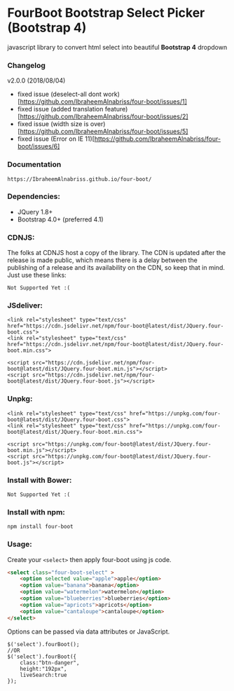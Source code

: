 **FourBoot Bootstrap Select Picker (Bootstrap 4)**
==========

javascript library to convert html select into beautiful **Bootstrap 4** dropdown

### Changelog
v2.0.0 (2018/08/04)
* fixed issue (deselect-all dont work)[https://github.com/IbraheemAlnabriss/four-boot/issues/1]
* fixed issue (added translation feature)[https://github.com/IbraheemAlnabriss/four-boot/issues/2]
* fixed issue (width size is over)[https://github.com/IbraheemAlnabriss/four-boot/issues/5]
* fixed issue (Error on IE 11)[https://github.com/IbraheemAlnabriss/four-boot/issues/6]

### Documentation
```
https://IbraheemAlnabriss.github.io/four-boot/
```

### Dependencies:

* JQuery 1.8+
* Bootstrap 4.0+ (preferred 4.1)

### CDNJS:
The folks at CDNJS host a copy of the library. The CDN is updated after the release is made public, which means there is a delay between the publishing of a release and its availability on the CDN, so keep that in mind. Just use these links:

```
Not Supported Yet :(
```

### JSdeliver:

```
<link rel="stylesheet" type="text/css" href="https://cdn.jsdelivr.net/npm/four-boot@latest/dist/JQuery.four-boot.css">
<link rel="stylesheet" type="text/css" href="https://cdn.jsdelivr.net/npm/four-boot@latest/dist/JQuery.four-boot.min.css">

<script src="https://cdn.jsdelivr.net/npm/four-boot@latest/dist/JQuery.four-boot.min.js"></script>
<script src="https://cdn.jsdelivr.net/npm/four-boot@latest/dist/JQuery.four-boot.js"></script>
```

### Unpkg:

```
<link rel="stylesheet" type="text/css" href="https://unpkg.com/four-boot@latest/dist/JQuery.four-boot.css">
<link rel="stylesheet" type="text/css" href="https://unpkg.com/four-boot@latest/dist/JQuery.four-boot.min.css">

<script src="https://unpkg.com/four-boot@latest/dist/JQuery.four-boot.min.js"></script>
<script src="https://unpkg.com/four-boot@latest/dist/JQuery.four-boot.js"></script>
```

### Install with Bower:
```
Not Supported Yet :(
```

### Install with npm:
```
npm install four-boot
```


### Usage:
Create your ```<select>``` then apply four-boot using js code.

```html
<select class="four-boot-select" >
	<option selected value="apple">apple</option>
	<option value="banana">banana</option>
	<option value="watermelon">watermelon</option>
	<option value="blueberries">blueberries</option>
	<option value="apricots">apricots</option>
	<option value="cantaloupe">cantaloupe</option>
</select>
```
Options can be passed via data attributes or JavaScript.

```
$('select').fourBoot();
//OR
$('select').fourBoot({
	class:"btn-danger",
	height:"192px",
	liveSearch:true
});

```
